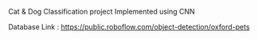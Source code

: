Cat & Dog Classification project
Implemented using CNN


Database Link : https://public.roboflow.com/object-detection/oxford-pets
